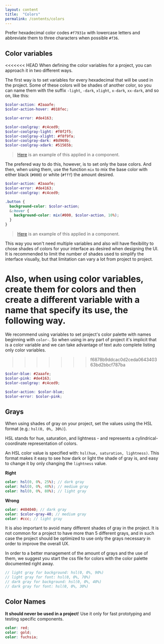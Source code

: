 ```yaml
---
layout: content
title:  "Colors"
permalink: /contents/colors
---
```


Prefer hexadecimal color codes `#f7931e` with lowercase letters and abbreviate them to three characters when possible `#f36`.

## Color variables

<<<<<<< HEAD
When defining the color variables for a project, you can approach it in two different ways.

The first way is to set variables for every hexadecimal that will be used in the project. Some of these colors will be shades of another color, so you can name them with the suffix `-light`, `-dark`, `xlight`, `x-dark`, `xx-dark`, and so on, like this:

```scss
$color-action: #2aaafe;
$color-action-hover: #018fec;

$color-error: #de4163;

$color-coolgray: #c4ced9;
$color-coolgray-light: #f0f2f5;
$color-coolgray-xlight: #f8f9fa;
$color-coolgray-dark: #8d969b;
$color-coolgray-xdark: #51565b;
```

> [Here](http://codepen.io/caepenna/pen/qqBYRN) is an example of this applied in a component.

The prefered way to do this, however, is to set only the base colors. And then, when using them, use the function `mix` to mix the base color with either black (`#000`) or white (`#fff`) the amount desired.

```scss
$color-action: #2aaafe;
$color-error: #de4163;
$color-coolgray: #c4ced9;

.button {
  background-color: $color-action;
  &:hover {
    background-color: mix(#000, $color-action, 10%);
  }
}
```

> [Here](http://codepen.io/caepenna/pen/jVOxvo) is an example of this applied in a component.

This way you won't need multiple variables and also will have flexibility to chose shades of colors for your interface as desired when designing the UI. It is recommended to limit the number of shades used to simplify the interface visually, but that limitation can vary a lot from project to project.

Also, when using color variables, create them for colors and then create a different variable with a name that specify its use, the following way.
=======
We recommend using variables to set project's color palette with names beginning with `color-`. So when using in any part of project it's implicit that is a color variable and we can take advantage of text auto complete listing only color variables.
>>>>>>> f6878b9ddcac0d2ceda064340363bd2bbcf787ba

```scss
$color-blue: #2aaafe;
$color-pink: #de4163;
$color-coolgray: #c4ced9;

$color-action: $color-blue;
$color-error: $color-pink;
```

## Grays

When using shades of gray on your project, set the values using the HSL format (e.g.: `hsl(0, 0%, 30%)`).

HSL stands for hue, saturation, and lightness - and represents a cylindrical-coordinate representation of colors.

An HSL color value is specified with: `hsl(hue, saturation, lightness)`. This format makes it easy to see how dark or light the shade of gray is, and easy to change it by only changing the `lightness` value.

**Right**

```scss
color: hsl(0, 0%, 25%); // dark gray
color: hsl(0, 0%, 40%); // medium gray
color: hsl(0, 0%, 80%); // light gray
```

**Wrong**

```scss
color: #404040; // dark gray
color: $color-gray-40; // medium gray
color: #ccc; // light gray
```

It is also important to avoid many different shades of gray in the project. It is not common for a project to have more than 5 different grays, and in such case the project should be optimized to use only the grays necessary in order to improve the overall UX.

In order to a better management of the amount of grays and the use of them, we suggest you start the css file for colors with the color palette documented right away.

```scss
// light gray for background: hsl(0, 0%, 90%)
// light gray for font: hsl(0, 0%, 70%)
// dark gray for background: hsl(0, 0%, 40%)
// dark gray for font: hsl(0, 0%, 30%)
```

## Color Names

**It should never be used in a project**! Use it only for fast prototyping and testing specific components.

```scss
color: red;
color: gold;
color: fuchsia;
```
